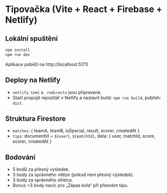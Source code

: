 # Tipovačka (Vite + React + Firebase + Netlify)

## Lokální spuštění
```bash
npm install
npm run dev
```
Aplikace poběží na http://localhost:5173

## Deploy na Netlify
- `netlify.toml` a `_redirects` jsou připravené.
- Stačí propojit repozitář v Netlify a nastavit build: `npm run build`, publish: `dist`.

## Struktura Firestore
- `matches`: { teamA, teamB, isSpecial, result, scorer, createdAt }
- `tips`: documentId = `${user}_${matchId}`, data: { user, matchId, score, scorer, createdAt }

## Bodování
- 5 bodů za přesný výsledek.
- 3 body za správného vítěze (pokud není přesný výsledek).
- 3 body za správného střelce.
- Bonus +3 body navíc pro „Zápas kola“ při přesném tipu.